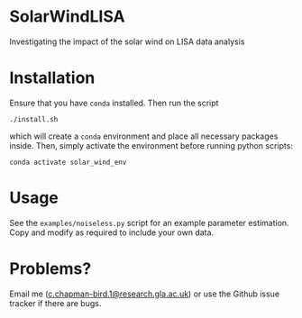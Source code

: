 # SolarWindLISA
Investigating the impact of the solar wind on LISA data analysis

# Installation
Ensure that you have `conda` installed. Then run the script
```console
./install.sh
```
which will create a `conda` environment and place all necessary packages inside.
Then, simply activate the environment before running python scripts:
```console
conda activate solar_wind_env
```

# Usage
See the `examples/noiseless.py` script for an example parameter estimation. Copy and modify as required to include your own data.

# Problems?
Email me (c.chapman-bird.1@research.gla.ac.uk) or use the Github issue tracker if there are bugs.